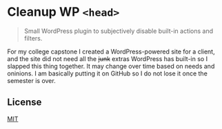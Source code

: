 # Cleanup WP `<head>` #
 > Small WordPress plugin to subjectively disable built-in actions and filters.
 
 For my college capstone I created a WordPress-powered site for a client, and the site did not need all the ~~junk~~ extras WordPress
 has built-in so I slapped this thing together. It may change over time based on needs and oninions. I am basically putting it on GitHub
 so I do not lose it once the semester is over.
 
## License ##
[MIT](LICENSE)
